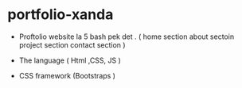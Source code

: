 # portfolio-xanda

- Proftolio website la 5 bash pek det .
  ( home section 
  about sectoin
  project section
  contact section )

- The language ( Html ,CSS, JS )
- CSS framework (Bootstraps )
